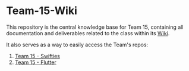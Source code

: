# Team-15-Wiki
This repository is the central knowledge base for Team 15, containing all documentation and deliverables related to the class within its [Wiki](https://github.com/fedemelo/Team-15-Wiki/wiki).

It also serves as a way to easily access the Team's repos:
1. [Team 15 - Swifties](https://github.com/fedemelo/team-15-swifties)
2. [Team 15 - Flutter](https://github.com/ernestocpc/Team-15-404NameNotFound)
